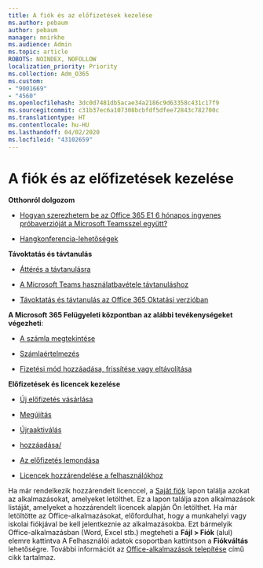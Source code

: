 ```yaml
---
title: A fiók és az előfizetések kezelése
ms.author: pebaum
author: pebaum
manager: mnirkhe
ms.audience: Admin
ms.topic: article
ROBOTS: NOINDEX, NOFOLLOW
localization_priority: Priority
ms.collection: Adm_O365
ms.custom:
- "9001669"
- "4560"
ms.openlocfilehash: 3dc0d7481db5acae34a2186c9d63358c431c17f9
ms.sourcegitcommit: c31b37ec6a107308bcbfdf5dfee72843c782700c
ms.translationtype: HT
ms.contentlocale: hu-HU
ms.lasthandoff: 04/02/2020
ms.locfileid: "43102659"
---
```

# <a name="manage-your-account-and-subscriptions"></a>A fiók és az előfizetések kezelése

**Otthonról dolgozom**
- [Hogyan szerezhetem be az Office 365 E1 6 hónapos ingyenes próbaverzióját a Microsoft Teamsszel együtt?](https://docs.microsoft.com/MicrosoftTeams/e1-trial-license)

- [Hangkonferencia-lehetőségek](https://docs.microsoft.com/alchemyinsights/options-for-audio-conferencing)

**Távoktatás és távtanulás**

- [Áttérés a távtanulásra](https://www.microsoft.com/education/remote-learning)

- [A Microsoft Teams használatbavétele távtanuláshoz](https://docs.microsoft.com/MicrosoftTeams/remote-learning-edu)

- [Távoktatás és távtanulás az Office 365 Oktatási verzióban](https://docs.microsoft.com/MicrosoftTeams/remote-learning-edu)

**A Microsoft 365 Felügyeleti központban az alábbi tevékenységeket végezheti**: 

- [A számla megtekintése](https://docs.microsoft.com/microsoft-365/commerce/billing-and-payments/view-your-bill-or-invoice) 

- [Számlaértelmezés](https://docs.microsoft.com/microsoft-365/commerce/billing-and-payments/understand-your-invoice)

- [Fizetési mód hozzáadása, frissítése vagy eltávolítása](https://docs.microsoft.com/microsoft-365/commerce/billing-and-payments/add-update-or-remove-credit-card-or-bank-account)

**Előfizetések és licencek kezelése** 

- [Új előfizetés vásárlása](https://docs.microsoft.com/microsoft-365/commerce/subscriptions/upgrade-to-different-plan)

- [Megújítás](https://docs.microsoft.com/microsoft-365/commerce/subscriptions/renew-your-subscription) 

- [Újraaktiválás](https://docs.microsoft.com/microsoft-365/commerce/subscriptions/reactivate-your-subscription)

- [ hozzáadása/](https://docs.microsoft.com/microsoft-365/commerce/licenses/buy-licenses)

- [Az előfizetés lemondása](https://docs.microsoft.com/microsoft-365/commerce/subscriptions/cancel-your-subscription)

- [Licencek hozzárendelése a felhasználókhoz](https://docs.microsoft.com/microsoft-365/admin/manage/assign-licenses-to-users)

Ha már rendelkezik hozzárendelt licenccel, a [Saját fiók](https://portal.office.com/account/#installs) lapon találja azokat az alkalmazásokat, amelyeket letölthet. Ez a lapon találja azon alkalmazások listáját, amelyeket a hozzárendelt licencek alapján Ön letölthet. Ha már letöltötte az Office-alkalmazásokat, előfordulhat, hogy a munkahelyi vagy iskolai fiókjával be kell jelentkeznie az alkalmazásokba. Ezt bármelyik Office-alkalmazásban (Word, Excel stb.) megteheti a **Fájl > Fiók** (alul) elemre kattintva A Felhasználói adatok csoportban kattintson a **Fiókváltás** lehetőségre. További információt az [Office-alkalmazások telepítése](https://docs.microsoft.com/microsoft-365/admin/setup/install-applications) című cikk tartalmaz. 

